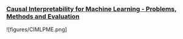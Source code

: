 ### [Causal Interpretability for Machine Learning - Problems, Methods and Evaluation](https://dl.acm.org/doi/pdf/10.1145/3400051.3400058)

![figures/CIMLPME.png]
